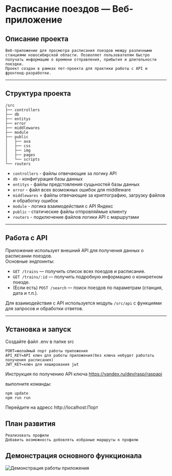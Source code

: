 # Расписание поездов — Веб-приложение

## Описание проекта
```
Веб-приложение для просмотра расписания поездов между различными станциями новосибирской области. Позволяет пользователям быстро получать информацию о времени отправления, прибытия и длительности поездки.  
Проект создан в рамках пет-проекта для практики работы с API и фронтенд-разработки.

```
---

## Структура проекта

```
/src
├── controllers
├── db
├── entitys
├── error
├── middlewares
├── module
├── public
│   ├── ava
│   ├── css
│   ├── img
│   ├── pages
│   └── scripts
└── routers

```
- `controllers` - файлы отвечающие за логику API
- `db` - конфигурация базы данных
- `entitys` - файлы предстовления сущьностей базы данных
- `error` - файл всех возможных ошибок для middleware
- `middlewares` = файлы отвечающие за криптографию, загрузку файлов и обработку ошибок
- `module` - логика взаимодействия с API Яндекс
- `public` - статические файлы отпровляймые клиенту
- `routers` - подключение файлов логики API с маршрутами

---

## Работа с API

Приложение использует внешний API для получения данных о расписании поездов.  
Основные эндпоинты:

- `GET /trains` — получить список всех поездов и расписание.
- `GET /trains/:id` — получить подробную информацию о конкретном поезде.
- (Если есть) `POST /search` — поиск поездов по параметрам (станция, дата и т.п.).

Для взаимодействия с API используется модуль `/src/api` с функциями для запросов и обработки ответов.

---

## Установка и запуск

Создайте файл .env в папке src
```
PORT=желаймый порт работы приложения
API_KEY=API ключ для работы приложения(без ключа небудет работать получения расписания)
JWT_KEY=ключ для кеширования jwt
```

Инструкция по получению API ключа https://yandex.ru/dev/rasp/raspapi

выполните команды:
```
npm update
npm run run
```
Перейдите на адресс http://localhost:Порт

## План развития

    Реализовать профили
    Добавить возможность добовлять избраные маршруты к профилю

## Демонстрация основного функционала

![Демонстрация работы приложения](./demo.gif)

